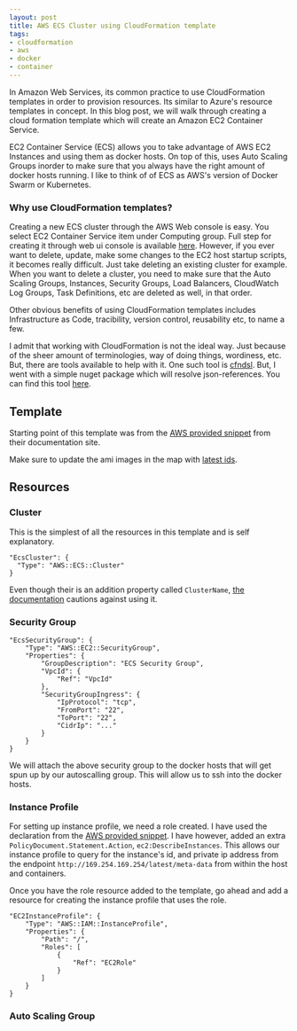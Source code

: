 ```yaml
---
layout: post
title: AWS ECS Cluster using CloudFormation template
tags:
- cloudformation
- aws
- docker
- container
---
```


In Amazon Web Services, its common practice to use CloudFormation templates in order to provision resources. Its similar to Azure's resource templates in concept. In this blog post, we will walk through creating a cloud formation template which will create an Amazon EC2 Container Service.

EC2 Container Service (ECS) allows you to take advantage of AWS EC2 Instances and using them as docker hosts. On top of this, uses Auto Scaling Groups inorder to make sure that you always have the right amount of docker hosts running. I like to think of of ECS as AWS's version of Docker Swarm or Kubernetes. 

### Why use CloudFormation templates?
Creating a new ECS cluster through the AWS Web console is easy. You select EC2 Container Service item under Computing group. Full step for creating it through web ui console is available [here](http://docs.aws.amazon.com/AmazonECS/latest/developerguide/create_cluster.html). However, if you ever want to delete, update, make some changes to the EC2 host startup scripts, it becomes really difficult. Just take deleting an existing cluster for example. When you want to delete a cluster, you need to make sure that the Auto Scaling Groups, Instances, Security Groups, Load Balancers, CloudWatch Log Groups, Task Definitions, etc are deleted as well, in that order. 

Other obvious benefits of using CloudFormation templates includes Infrastructure as Code, tracibility, version control, reusability etc, to name a few. 

I admit that working with CloudFormation is not the ideal way. Just because of the sheer amount of terminologies, way of doing things, wordiness, etc. But, there are tools available to help with it. One such tool is [cfndsl](https://github.com/stevenjack/cfndsl). But, I went with a simple nuget package which will resolve json-references. You can find this tool [here](https://github.com/whitlockjc/json-refs).

## Template
Starting point of this template was from the [AWS provided snippet](http://docs.aws.amazon.com/AWSCloudFormation/latest/UserGuide/quickref-ecs.html) from their documentation site. 

Make sure to update the ami images in the map with [latest ids](http://docs.aws.amazon.com/AmazonECS/latest/developerguide/ecs-optimized_AMI.html).

## Resources
### Cluster
This is the simplest of all the resources in this template and is self explanatory.
```
"EcsCluster": {
  "Type": "AWS::ECS::Cluster"
}
```
Even though their is an addition property called `ClusterName`, [the documentation](http://docs.aws.amazon.com/AWSCloudFormation/latest/UserGuide/aws-resource-ecs-cluster.html#aws-resource-servicename-cluster-properties) cautions against using it. 

### Security Group
```
"EcsSecurityGroup": {
    "Type": "AWS::EC2::SecurityGroup",
    "Properties": {
        "GroupDescription": "ECS Security Group",
        "VpcId": {
            "Ref": "VpcId"
        },
        "SecurityGroupIngress": {
            "IpProtocol": "tcp",
            "FromPort": "22",
            "ToPort": "22",
            "CidrIp": "..."
        }
    }
}
```
We will attach the above security group to the docker hosts that will get spun up by our autoscalling group. This will allow us to ssh into the docker hosts.

### Instance Profile
For setting up instance profile, we need a role created. I have used the declaration from the [AWS provided snippet](http://docs.aws.amazon.com/AWSCloudFormation/latest/UserGuide/quickref-ecs.html). I have however, added an extra `PolicyDocument.Statement.Action`, `ec2:DescribeInstances`. This allows our instance profile to query for the instance's id, and private ip address from the endpoint `http://169.254.169.254/latest/meta-data` from within the host and containers. 

Once you have the role resource added to the template, go ahead and add a resource for creating the instance profile that uses the role. 

```
"EC2InstanceProfile": {
    "Type": "AWS::IAM::InstanceProfile",
    "Properties": {
        "Path": "/",
        "Roles": [
            {
                "Ref": "EC2Role"
            }
        ]
    }
}
```
### Auto Scaling Group